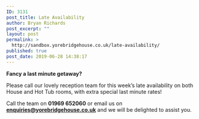 ```yaml
---
ID: 3131
post_title: Late Availability
author: Bryan Richards
post_excerpt: ""
layout: post
permalink: >
  http://sandbox.yorebridgehouse.co.uk/late-availability/
published: true
post_date: 2019-06-28 14:38:17
---
```

<strong>Fancy a last minute getaway?</strong>

Please call our lovely reception team for this week’s late availability on both House and Hot Tub rooms, with extra special last minute rates!

Call the team on <strong>01969 652060</strong> or email us on <a href="mailto:enquiries@yorebridgehouse.co.uk"><strong>enquiries@yorebridgehouse.co.uk</strong></a> and we will be delighted to assist you.